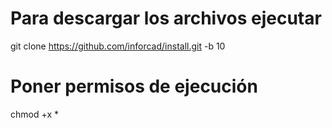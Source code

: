 # Para descargar los archivos ejecutar
git clone https://github.com/inforcad/install.git -b 10
# Poner permisos de ejecución
chmod +x *
